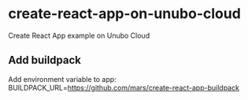 # create-react-app-on-unubo-cloud
Create React App example on Unubo Cloud

## Add buildpack
Add environment variable to app:\
BUILDPACK_URL=https://github.com/mars/create-react-app-buildpack
